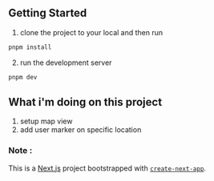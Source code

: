 ## Getting Started

1. clone the project to your local and then run

```bash
pnpm install

```

2. run the development server

```bash
pnpm dev

```

## What i'm doing on this project

1. setup map view
2. add user marker on specific location

### Note :

This is a [Next.js](https://nextjs.org) project bootstrapped with [`create-next-app`](https://nextjs.org/docs/app/api-reference/cli/create-next-app).
